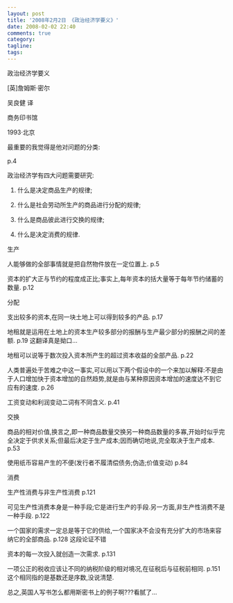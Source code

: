 ```yaml
---
layout: post
title: '2008年2月2日 《政治经济学要义》'
date: 2008-02-02 22:40
comments: true
category: 
tagline: 
tags:
---
```

    

政治经济学要义

[英]詹姆斯·密尔

吴良健 译

商务印书馆

1993·北京

  

最重要的我觉得是他对问题的分类:

  

p.4

政治经济学有四大问题需要研究:

1. 什么是决定商品生产的规律;

2. 什么是社会劳动所生产的商品进行分配的规律;

3. 什么是商品彼此进行交换的规律;

4. 什么是决定消费的规律.

  

  

生产

人能够做的全部事情就是把自然物件放在一定位置上. p.5

资本的扩大正与节约的程度成正比;事实上,每年资本的括大量等于每年节约储蓄的数量. p.12

  

分配

支出较多的资本,在同一块土地上可以得到较多的产品. p.17

地租就是运用在土地上的资本生产较多部分的报酬与生产最少部分的报酬之间的差额. p.19 这翻译真是拗口...

地租可以说等于数次投入资本所产生的超过资本收益的全部产品. p.22

人类普遍处于苦难之中这一事实,可以用以下两个假设中的一个来加以解释:不是由于人口增加快于资本增加的自然趋势,就是由与某种原因资本增加的速度达不到它应有的速度. p.26

工资变动和利润变动二词有不同含义. p.41

  

交换

商品的相对价值,换言之,即一种商品数量交换另一种商品数量的多寡,开始时似乎完全决定于供求关系;但最后决定于生产成本;因而确切地说,完全取决于生产成本. p.53

使用纸币容易产生的不便(发行者不履清偿债务;伪造;价值变动) p.84

  

消费

生产性消费与非生产性消费 p.121

可见生产性消费本身是一种手段;它是进行生产的手段.另一方面,非生产性消费不是一种手段. p.122

一个国家的需求一定总是等于它的供给,一个国家决不会没有充分扩大的市场来容纳它的全部商品. p.128 这段论证不错

资本的每一次投入就创造一次需求. p.131

一项公正的税收应该让不同的纳税阶级的相对境况,在征税后与征税前相同. p.151 这个相同指的是基数还是序数,没说清楚.

  

  

  

  

总之,英国人写书怎么都用斯密书上的例子啊???看腻了...
